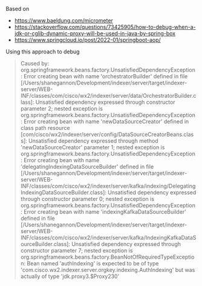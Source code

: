 Based on 

* https://www.baeldung.com/micrometer
* https://stackoverflow.com/questions/73425905/how-to-debug-when-a-jdk-or-cglib-dynamic-proxy-will-be-used-in-java-by-spring-box
* https://www.springcloud.io/post/2022-01/springboot-aop/

Using this approach to debug

> Caused by: org.springframework.beans.factory.UnsatisfiedDependencyException: Error creating bean with name 'orchestratorBuilder' defined in file [/Users/shanegannon/Development/indexer/server/target/indexer-server/WEB-INF/classes/com/cisco/wx2/indexer/server/data/OrchestratorBuilder.class]: Unsatisfied dependency expressed through constructor parameter 2; nested exception is org.springframework.beans.factory.UnsatisfiedDependencyException: Error creating bean with name 'newDataSourceCreator' defined in class path resource [com/cisco/wx2/indexer/server/config/DataSourceCreatorBeans.class]: Unsatisfied dependency expressed through method 'newDataSourceCreator' parameter 1; nested exception is org.springframework.beans.factory.UnsatisfiedDependencyException: Error creating bean with name 'delegatingIndexingDataSourceBuilder' defined in file [/Users/shanegannon/Development/indexer/server/target/indexer-server/WEB-INF/classes/com/cisco/wx2/indexer/server/kafka/indexing/DelegatingIndexingDataSourceBuilder.class]: Unsatisfied dependency expressed through constructor parameter 0; nested exception is org.springframework.beans.factory.UnsatisfiedDependencyException: Error creating bean with name 'indexingKafkaDataSourceBuilder' defined in file [/Users/shanegannon/Development/indexer/server/target/indexer-server/WEB-INF/classes/com/cisco/wx2/indexer/server/kafka/IndexingKafkaDataSourceBuilder.class]: Unsatisfied dependency expressed through constructor parameter 7; nested exception is org.springframework.beans.factory.BeanNotOfRequiredTypeException: Bean named 'authIndexing' is expected to be of type 'com.cisco.wx2.indexer.server.orgkey.indexing.AuthIndexing' but was actually of type 'jdk.proxy3.$Proxy230'